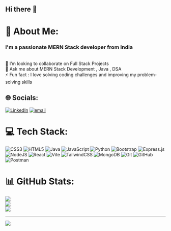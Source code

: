 ## Hi there 👋

# 💫 About Me:
<h3> I'm a passionate MERN Stack developer from India</h3>
<br>🤝 I’m looking to collaborate on Full Stack Projects<br>💬 Ask me about MERN Stack Development , Java , DSA<br>⚡ Fun fact : I love solving coding challenges and improving my problem-solving skills<br>


## 🌐 Socials:
[![LinkedIn](https://img.shields.io/badge/LinkedIn-%230077B5.svg?logo=linkedin&logoColor=white)](https://linkedin.com/in/simranjeetkaur67) [![email](https://img.shields.io/badge/Email-D14836?logo=gmail&logoColor=white)](mailto:simrandhiiman04@gmail.com) 

# 💻 Tech Stack:
![CSS3](https://img.shields.io/badge/css3-%231572B6.svg?style=for-the-badge&logo=css3&logoColor=white) ![HTML5](https://img.shields.io/badge/html5-%23E34F26.svg?style=for-the-badge&logo=html5&logoColor=white) ![Java](https://img.shields.io/badge/java-%23ED8B00.svg?style=for-the-badge&logo=openjdk&logoColor=white) ![JavaScript](https://img.shields.io/badge/javascript-%23323330.svg?style=for-the-badge&logo=javascript&logoColor=%23F7DF1E) ![Python](https://img.shields.io/badge/python-3670A0?style=for-the-badge&logo=python&logoColor=ffdd54) ![Bootstrap](https://img.shields.io/badge/bootstrap-%238511FA.svg?style=for-the-badge&logo=bootstrap&logoColor=white) ![Express.js](https://img.shields.io/badge/express.js-%23404d59.svg?style=for-the-badge&logo=express&logoColor=%2361DAFB) ![NodeJS](https://img.shields.io/badge/node.js-6DA55F?style=for-the-badge&logo=node.js&logoColor=white) ![React](https://img.shields.io/badge/react-%2320232a.svg?style=for-the-badge&logo=react&logoColor=%2361DAFB) ![Vite](https://img.shields.io/badge/vite-%23646CFF.svg?style=for-the-badge&logo=vite&logoColor=white) ![TailwindCSS](https://img.shields.io/badge/tailwindcss-%2338B2AC.svg?style=for-the-badge&logo=tailwind-css&logoColor=white) ![MongoDB](https://img.shields.io/badge/MongoDB-%234ea94b.svg?style=for-the-badge&logo=mongodb&logoColor=white) ![Git](https://img.shields.io/badge/git-%23F05033.svg?style=for-the-badge&logo=git&logoColor=white) ![GitHub](https://img.shields.io/badge/github-%23121011.svg?style=for-the-badge&logo=github&logoColor=white) ![Postman](https://img.shields.io/badge/Postman-FF6C37?style=for-the-badge&logo=postman&logoColor=white)
# 📊 GitHub Stats:
![](https://github-readme-stats.vercel.app/api?username=simran-dhiman01&theme=dark&hide_border=false&include_all_commits=false&count_private=false)<br/>
![](https://nirzak-streak-stats.vercel.app/?user=simran-dhiman01&theme=dark&hide_border=false)<br/>
![](https://github-readme-stats.vercel.app/api/top-langs/?username=simran-dhiman01&theme=dark&hide_border=false&include_all_commits=false&count_private=false&layout=compact)



---
[![](https://visitcount.itsvg.in/api?id=simran-dhiman01&icon=0&color=0)](https://visitcount.itsvg.in)

<!-- Proudly created with GPRM ( https://gprm.itsvg.in ) -->
